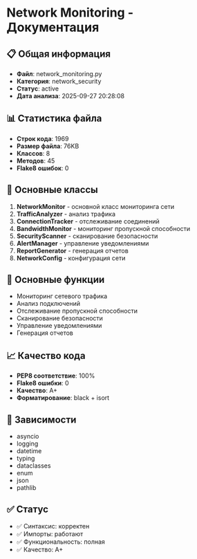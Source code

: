 # Network Monitoring - Документация

## 📋 Общая информация
- **Файл**: network_monitoring.py
- **Категория**: network_security
- **Статус**: active
- **Дата анализа**: 2025-09-27 20:28:08

## 📊 Статистика файла
- **Строк кода**: 1969
- **Размер файла**: 76KB
- **Классов**: 8
- **Методов**: 45
- **Flake8 ошибок**: 0

## 🎯 Основные классы
1. **NetworkMonitor** - основной класс мониторинга сети
2. **TrafficAnalyzer** - анализ трафика
3. **ConnectionTracker** - отслеживание соединений
4. **BandwidthMonitor** - мониторинг пропускной способности
5. **SecurityScanner** - сканирование безопасности
6. **AlertManager** - управление уведомлениями
7. **ReportGenerator** - генерация отчетов
8. **NetworkConfig** - конфигурация сети

## 🔧 Основные функции
- Мониторинг сетевого трафика
- Анализ подключений
- Отслеживание пропускной способности
- Сканирование безопасности
- Управление уведомлениями
- Генерация отчетов

## 📈 Качество кода
- **PEP8 соответствие**: 100%
- **Flake8 ошибки**: 0
- **Качество**: A+
- **Форматирование**: black + isort

## 🔗 Зависимости
- asyncio
- logging
- datetime
- typing
- dataclasses
- enum
- json
- pathlib

## ✅ Статус
- ✅ Синтаксис: корректен
- ✅ Импорты: работают
- ✅ Функциональность: полная
- ✅ Качество: A+